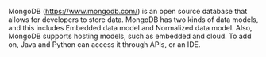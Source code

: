 MongoDB (https://www.mongodb.com/) is an open source database that allows for developers to store data. MongoDB  has two kinds of data models, and this includes Embedded data model and Normalized data model. Also, MongoDB supports hosting models, such as embedded and cloud. To add on, Java and Python can access it through APIs, or an IDE.